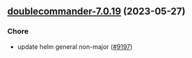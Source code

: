 

## [doublecommander-7.0.19](https://github.com/truecharts/charts/compare/doublecommander-7.0.18...doublecommander-7.0.19) (2023-05-27)

### Chore

- update helm general non-major ([#9197](https://github.com/truecharts/charts/issues/9197))
  
  